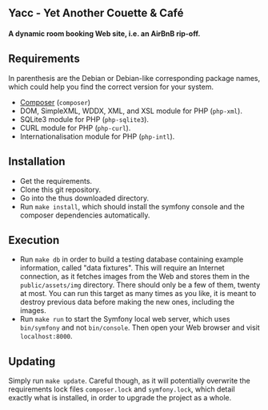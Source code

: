 Yacc - Yet Another Couette & Café
---------------------------------

#### A dynamic room booking Web site, i.e. an AirBnB rip-off.



## Requirements

In parenthesis are the Debian or Debian-like corresponding package names, which
could help you find the correct version for your system.

* [Composer](https://getcomposer.org/) (`composer`)
* DOM, SimpleXML, WDDX, XML, and XSL module for PHP (`php-xml`).
* SQLite3 module for PHP (`php-sqlite3`).
* CURL module for PHP (`php-curl`).
* Internationalisation module for PHP (`php-intl`).


## Installation

* Get the requirements.
* Clone this git repository.
* Go into the thus downloaded directory.
* Run `make install`, which should install the symfony console and the composer
  dependencies automatically.


## Execution

* Run `make db` in order to build a testing database containing example information,
  called "data fixtures". This will require an Internet connection, as it fetches
  images from the Web and stores them in the `public/assets/img` directory. There
  should only be a few of them, twenty at most. You can run this target as many
  times as you like, it is meant to destroy previous data before making the new
  ones, including the images.
* Run `make run` to start the Symfony local web server, which uses `bin/symfony`
  and not `bin/console`. Then open your Web browser and visit `localhost:8000`.


## Updating

Simply run `make update`. Careful though, as it will potentially overwrite the
requirements lock files `composer.lock` and `symfony.lock`, which detail exactly
what is installed, in order to upgrade the project as a whole.

